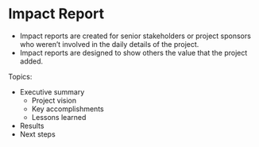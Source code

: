# Impact Report
* Impact reports are created for senior stakeholders or project sponsors who weren’t involved in the daily details of the project.
* Impact reports are designed to show others the value that the project added.

Topics:
* Executive summary
  * Project vision
  * Key accomplishments
  * Lessons learned
* Results
* Next steps
